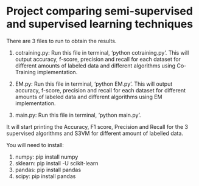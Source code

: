 
# Project comparing semi-supervised and supervised learning techniques

There are 3 files to run to obtain the results.

1. cotraining.py: Run this file in terminal, ‘python cotraining.py’. This will output accuracy, f-score, precision and recall for each dataset for different amounts of labeled data and different algorithms using Co-Training implementation.

2. EM.py: Run this file in terminal, ‘python EM.py’. This will output accuracy, f-score, precision and recall for each dataset for different amounts of labeled data and different algorithms using EM implementation.

3. main.py: Run this file in terminal, ‘python main.py’.

It will start printing the Accuracy, F1 score, Precision and Recall for the 3 supervised algorithms and S3VM for different amount of labelled data.

You will need to install:
1. numpy: pip install numpy
2. sklearn: pip install -U scikit-learn
3. pandas: pip install pandas
4. scipy: pip install pandas
